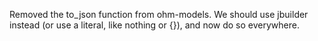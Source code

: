Removed the to_json function from ohm-models. We should use jbuilder instead (or use a literal, like nothing or {}), and now do so everywhere.
